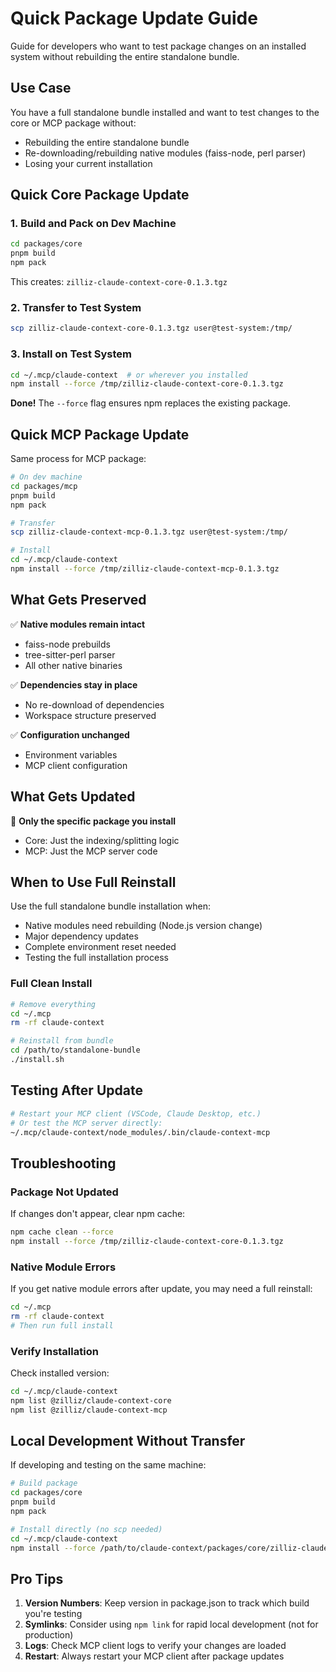 # Quick Package Update Guide

Guide for developers who want to test package changes on an installed system without rebuilding the entire standalone bundle.

## Use Case

You have a full standalone bundle installed and want to test changes to the core or MCP package without:
- Rebuilding the entire standalone bundle
- Re-downloading/rebuilding native modules (faiss-node, perl parser)
- Losing your current installation

## Quick Core Package Update

### 1. Build and Pack on Dev Machine

```bash
cd packages/core
pnpm build
npm pack
```

This creates: `zilliz-claude-context-core-0.1.3.tgz`

### 2. Transfer to Test System

```bash
scp zilliz-claude-context-core-0.1.3.tgz user@test-system:/tmp/
```

### 3. Install on Test System

```bash
cd ~/.mcp/claude-context  # or wherever you installed
npm install --force /tmp/zilliz-claude-context-core-0.1.3.tgz
```

**Done!** The `--force` flag ensures npm replaces the existing package.

## Quick MCP Package Update

Same process for MCP package:

```bash
# On dev machine
cd packages/mcp
pnpm build
npm pack

# Transfer
scp zilliz-claude-context-mcp-0.1.3.tgz user@test-system:/tmp/

# Install
cd ~/.mcp/claude-context
npm install --force /tmp/zilliz-claude-context-mcp-0.1.3.tgz
```

## What Gets Preserved

✅ **Native modules remain intact**
- faiss-node prebuilds
- tree-sitter-perl parser
- All other native binaries

✅ **Dependencies stay in place**
- No re-download of dependencies
- Workspace structure preserved

✅ **Configuration unchanged**
- Environment variables
- MCP client configuration

## What Gets Updated

🔄 **Only the specific package you install**
- Core: Just the indexing/splitting logic
- MCP: Just the MCP server code

## When to Use Full Reinstall

Use the full standalone bundle installation when:
- Native modules need rebuilding (Node.js version change)
- Major dependency updates
- Complete environment reset needed
- Testing the full installation process

### Full Clean Install

```bash
# Remove everything
cd ~/.mcp
rm -rf claude-context

# Reinstall from bundle
cd /path/to/standalone-bundle
./install.sh
```

## Testing After Update

```bash
# Restart your MCP client (VSCode, Claude Desktop, etc.)
# Or test the MCP server directly:
~/.mcp/claude-context/node_modules/.bin/claude-context-mcp
```

## Troubleshooting

### Package Not Updated

If changes don't appear, clear npm cache:

```bash
npm cache clean --force
npm install --force /tmp/zilliz-claude-context-core-0.1.3.tgz
```

### Native Module Errors

If you get native module errors after update, you may need a full reinstall:

```bash
cd ~/.mcp
rm -rf claude-context
# Then run full install
```

### Verify Installation

Check installed version:

```bash
cd ~/.mcp/claude-context
npm list @zilliz/claude-context-core
npm list @zilliz/claude-context-mcp
```

## Local Development Without Transfer

If developing and testing on the same machine:

```bash
# Build package
cd packages/core
pnpm build
npm pack

# Install directly (no scp needed)
cd ~/.mcp/claude-context
npm install --force /path/to/claude-context/packages/core/zilliz-claude-context-core-0.1.3.tgz
```

## Pro Tips

1. **Version Numbers**: Keep version in package.json to track which build you're testing
2. **Symlinks**: Consider using `npm link` for rapid local development (not for production)
3. **Logs**: Check MCP client logs to verify your changes are loaded
4. **Restart**: Always restart your MCP client after package updates
